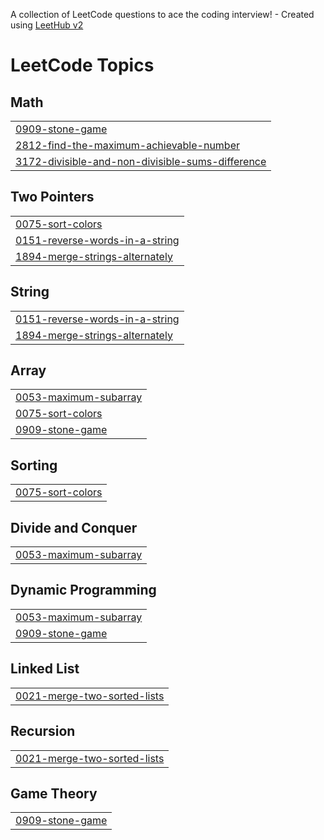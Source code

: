 A collection of LeetCode questions to ace the coding interview! - Created using [LeetHub v2](https://github.com/arunbhardwaj/LeetHub-2.0)
<!---LeetCode Topics Start-->
# LeetCode Topics
## Math
|  |
| ------- |
| [0909-stone-game](https://github.com/shabeeb79/Leetcode/tree/master/0909-stone-game) |
| [2812-find-the-maximum-achievable-number](https://github.com/shabeeb79/Leetcode/tree/master/2812-find-the-maximum-achievable-number) |
| [3172-divisible-and-non-divisible-sums-difference](https://github.com/shabeeb79/Leetcode/tree/master/3172-divisible-and-non-divisible-sums-difference) |
## Two Pointers
|  |
| ------- |
| [0075-sort-colors](https://github.com/shabeeb79/Leetcode/tree/master/0075-sort-colors) |
| [0151-reverse-words-in-a-string](https://github.com/shabeeb79/Leetcode/tree/master/0151-reverse-words-in-a-string) |
| [1894-merge-strings-alternately](https://github.com/shabeeb79/Leetcode/tree/master/1894-merge-strings-alternately) |
## String
|  |
| ------- |
| [0151-reverse-words-in-a-string](https://github.com/shabeeb79/Leetcode/tree/master/0151-reverse-words-in-a-string) |
| [1894-merge-strings-alternately](https://github.com/shabeeb79/Leetcode/tree/master/1894-merge-strings-alternately) |
## Array
|  |
| ------- |
| [0053-maximum-subarray](https://github.com/shabeeb79/Leetcode/tree/master/0053-maximum-subarray) |
| [0075-sort-colors](https://github.com/shabeeb79/Leetcode/tree/master/0075-sort-colors) |
| [0909-stone-game](https://github.com/shabeeb79/Leetcode/tree/master/0909-stone-game) |
## Sorting
|  |
| ------- |
| [0075-sort-colors](https://github.com/shabeeb79/Leetcode/tree/master/0075-sort-colors) |
## Divide and Conquer
|  |
| ------- |
| [0053-maximum-subarray](https://github.com/shabeeb79/Leetcode/tree/master/0053-maximum-subarray) |
## Dynamic Programming
|  |
| ------- |
| [0053-maximum-subarray](https://github.com/shabeeb79/Leetcode/tree/master/0053-maximum-subarray) |
| [0909-stone-game](https://github.com/shabeeb79/Leetcode/tree/master/0909-stone-game) |
## Linked List
|  |
| ------- |
| [0021-merge-two-sorted-lists](https://github.com/shabeeb79/Leetcode/tree/master/0021-merge-two-sorted-lists) |
## Recursion
|  |
| ------- |
| [0021-merge-two-sorted-lists](https://github.com/shabeeb79/Leetcode/tree/master/0021-merge-two-sorted-lists) |
## Game Theory
|  |
| ------- |
| [0909-stone-game](https://github.com/shabeeb79/Leetcode/tree/master/0909-stone-game) |
<!---LeetCode Topics End-->